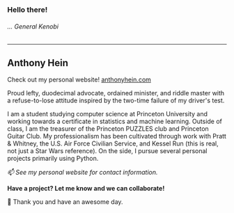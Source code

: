 ### Hello there!
###### ... General Kenobi

---

## Anthony Hein

Check out my personal website! [anthonyhein.com](anthonyhein.com)

Proud lefty, duodecimal advocate, ordained minister, and riddle master with a
refuse-to-lose attitude inspired by the two-time failure of my driver's test.

I am a student studying computer science at Princeton University and working towards a certificate in statistics and machine learning. Outside of class, I am the treasurer of the Princeton PUZZLES club and Princeton Guitar Club. My professionalism has been cultivated through work with Pratt & Whitney, the U.S. Air Force Civilian Service, and Kessel Run (this is real, not just a Star Wars reference). On the side, I pursue several personal projects primarily using Python.

_📫 See my personal website for contact information._

__Have a project? Let me know and we can collaborate!__

🙂 Thank you and have an awesome day.
